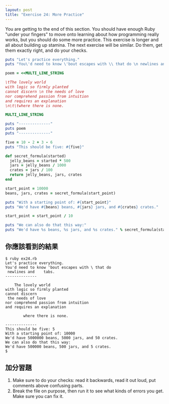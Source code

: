 ```yaml
---
layout: post
title: "Exercise 24: More Practice"
---
```


You are getting to the end of this section. You should have enough Ruby "under your fingers" to move onto learning about how programming really works, but you should do some more practice. This exercise is longer and all about building up stamina. The next exercise will be similar. Do them, get them exactly right, and do your checks.

```ruby
puts "Let's practice everything."
puts "You\'d need to know \'bout escapes with \\ that do \n newlines and \t tabs."

poem = <<MULTI_LINE_STRING

\tThe lovely world
with logic so firmly planted
cannot discern \n the needs of love
nor comprehend passion from intuition
and requires an explanation
\n\t\twhere there is none.

MULTI_LINE_STRING

puts "--------------"
puts poem
puts "--------------"

five = 10 - 2 + 3 - 6
puts "This should be five: #{five}"

def secret_formula(started)
  jelly_beans = started * 500
  jars = jelly_beans / 1000
  crates = jars / 100
  return jelly_beans, jars, crates
end

start_point = 10000
beans, jars, crates = secret_formula(start_point)

puts "With a starting point of: #{start_point}"
puts "We'd have #{beans} beans, #{jars} jars, and #{crates} crates."

start_point = start_point / 10

puts "We can also do that this way:"
puts "We'd have %s beans, %s jars, and %s crates." % secret_formula(start_point)
```

## 你應該看到的結果

    $ ruby ex24.rb
    Let's practice everything.
    You'd need to know 'bout escapes with \ that do 
     newlines and 	 tabs.
    --------------
    
    	The lovely world
    with logic so firmly planted
    cannot discern 
     the needs of love
    nor comprehend passion from intuition
    and requires an explanation
    
    		where there is none.
    
    --------------
    This should be five: 5
    With a starting point of: 10000
    We'd have 5000000 beans, 5000 jars, and 50 crates.
    We can also do that this way:
    We'd have 500000 beans, 500 jars, and 5 crates.
    $

## 加分習題

1. Make sure to do your checks: read it backwards, read it out loud, put comments above confusing parts.
2. Break the file on purpose, then run it to see what kinds of errors you get. Make sure you can fix it.
